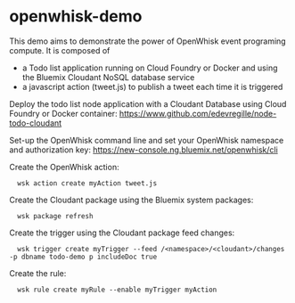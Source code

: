 # openwhisk-demo
This demo aims to demonstrate the power of OpenWhisk event programing compute. It is composed of 
- a Todo list application running on Cloud Foundry or Docker and using the Bluemix Cloudant NoSQL database service
- a javascript action (tweet.js) to publish a tweet each time it is triggered

Deploy the todo list node application with a Cloudant Database using Cloud Foundry or Docker container:
https://www.github.com/edevregille/node-todo-cloudant

Set-up the OpenWhisk command line and set your OpenWhisk namespace and authorization key:
https://new-console.ng.bluemix.net/openwhisk/cli

Create the OpenWhisk action:
```
  wsk action create myAction tweet.js
```

Create the Cloudant package using the Bluemix system packages:
```
  wsk package refresh
```

Create the trigger using the Cloudant package feed changes:
```
  wsk trigger create myTrigger --feed /<namespace>/<cloudant>/changes -p dbname todo-demo p includeDoc true
```

Create the rule:
```
  wsk rule create myRule --enable myTrigger myAction
```
